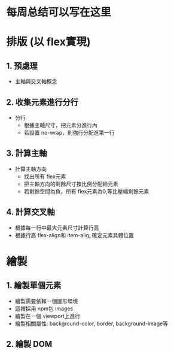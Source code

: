 # 每周总结可以写在这里
# 排版 (以 flex實現)

## 1. 預處理
  * 主軸與交叉軸概念

## 2. 收集元素進行分行
  * 分行
    * 根據主軸尺寸，把元素分進行內
    * 若設置 no-wrap，則強行分配進第一行

## 3. 計算主軸
  * 計算主軸方向
    * 找出所有 flex元素
    * 把主軸方向的剩餘尺寸按比例分配給元素
    * 若剩餘空間為負，所有 flex元素為0,等比壓縮剩餘元素

## 4. 計算交叉軸
  * 根據每一行中最大元素尺寸計算行高
  * 根據行高 flex-align和 item-alig, 確定元素具體位置

# 繪製
## 1. 繪製單個元素
  * 繪製需要依賴一個圖形環境
  * 這裡採用 npm包 images
  * 繪製在一個 viewport上進行
  * 繪製相關屬性: background-color, border, background-image等

## 2. 繪製 DOM
